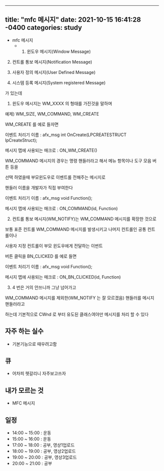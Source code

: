  ---
title: "mfc 메시지"
date: 2021-10-15 16:41:28 -0400
categories: study
---
 - mfc 메시지
    - 1. 윈도우 메시지(Window Message)

2. 컨트롤 통보 메시지(Notification Message)

3. 사용자 정의 메시지(User Defined Message)

4. 시스템 등록 메시지(System registered Message)

 

가 있는데

 

1. 윈도우 메시지는 WM_XXXX 의 형태를 가진것을 말하며

예제) WM_SIZE, WM_COMMAND, WM_CREATE

 

WM_CREATE 를 예로 들자면

이벤트 처리기 이름 : afx_msg int OnCreate(LPCREATESTRUCT lpCreateStruct);

메시지 맵에 사용되는 매크로 : ON_WM_CREATE()

 

WM_COMMAND 메시지의 경우는 명령 핸들러라고 해서 메뉴 항목이나 도구 모음 버튼 등을

선택 하였을때 부모윈도우로 이벤트롤 전해주는 메시지로

핸들러 이름을 개발자가 직접 부여한다

 

이벤트 처리기 이름 : afx_msg void  Function();

메시지 맵에 사용되는 매크로 : ON_COMMAND(id, Function)

 

2. 컨트롤 통보 메시지(WM_NOTIFY)는 WM_COMMAND 메시지를 확장한 것으로

보통 표준 컨트롤 WM_COMMAND 메시지를 발생시키고 나머지 컨트롤인 공통 컨트롤이나

사용자 지정 컨트롤이 부모 윈도우에게 전달하는 이번트

 

버튼 클릭을 BN_CLICKED 를 예로 들면

이벤트 처리기 이름 : afx_msg void  Function();

메시지 맵에 사용되는 매크로 : ON_BN_CLICKED(id, Function)

 

3. 4 번은 거의 안쓰니까 그냥 넘어가고

 

WM_COMMAND 메시지를 제외한(WM_NOTIFY 는 잘 모르겠음) 핸들러를 메시지 핸들러라고

하는데 기본적으로 CWnd 로 부터 유도된 클래스여야만 메시지를 처리 할 수 있다

 
## 자주 하는 실수
  - 기본기능으로 때우려고함
## 큐
  - 어차피 헷갈리니 자주보고쓰자
## 내가 모르는 것
  - MFC 메시지
   
## 일정    
- 14:00 ~ 15:00 : 운동
- 15:00 ~ 16:00 : 운동
- 17:00 ~ 18:00 : 공부, 영상1업로드
- 18:00 ~ 19:00 : 공부, 영상2업로드
- 19:00 ~ 20:00 : 공부, 영상3업로드
- 20:00 ~ 21:00 : 공부
